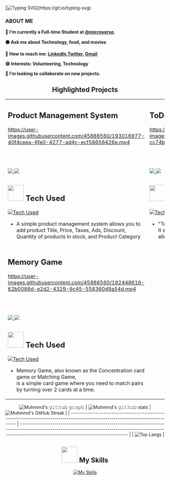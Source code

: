 
[![Typing SVG](https://readme-typing-svg.herokuapp.com?font=Futura&color=F7630C&size=35&width=500&lines=Hello+There+👋;I'm+Muhmmd;Nice+to+meet+you...)](https://git.io/typing-svg)

### ABOUT ME
**🌱 I’m currently a Full-time Student at [@microverse](https://www.microverse.org/).**

**🟠 Ask me about  Technology, food, and movies**

**🔵 How to reach me: [LinkedIn](https://www.linkedin.com/in/muhmmdusama/),[Twitter](https://twitter.com/muhmmdusama), <a href="mailto:muhmmdusama@gmail.com" target="_blanck"> Gmail </a>**

**😄 Interests: Volunteering, Technology**

**👯 I’m looking to collaborate on new projects.**

<h2 align="center">Highlighted Projects </h2>

<div align="center">
<table>
<tr>
<td width="45%">

## Product Management System

https://user-images.githubusercontent.com/45886560/193016977-40f4ceea-6fe0-4277-ad4c-ecf58656426e.mp4
  
<br>
<br>
<p>
  <a href="https://github.com/MuhmmdUsama/Product-Management-System-CRUDS-Operations-" target="_blank">
  <img src="https://img.shields.io/badge/Code-black?style=for-the-badge&logo=github"/>
    
<a href="https://muhmmdusama.github.io/Product-Management-System-CRUDS-Operations-/" target="_blank">
<img src="https://img.shields.io/badge/-website-green?style=for-the-badge&color=cb7e67"/>
</a>
</p>

## <img src="https://media.giphy.com/media/WUlplcMpOCEmTGBtBW/giphy.gif" width="50"> Tech Used

[![Tech Used](https://skillicons.dev/icons?i=javascript,html,css,bootstrap,vscode)](https://skillicons.dev)

<ul>
 <li> A simple product management system allows you to add product Title, Price, Taxes, Ads, Discount, Quantity of products in stock, and Product Category</li>
</ul
</td>

<td width="45%">

## ToDo List Webpack

https://user-images.githubusercontent.com/45886560/192831533-cc74b20f-e4d0-410b-bd28-59ddc01a84ec.mp4

<br>
<br>
<p>
  <a href="https://github.com/MuhmmdUsama/To-Do-List-Webpack" target="_blank">
  <img src="https://img.shields.io/badge/Code-black?style=for-the-badge&logo=github"/>
    
<a href="https://muhmmdusama.github.io/To-Do-List-Webpack/" target="_blank">
<img src="https://img.shields.io/badge/-website-green?style=for-the-badge&color=cb7e67"/>
</a>
</p>

## <img src="https://media.giphy.com/media/WUlplcMpOCEmTGBtBW/giphy.gif" width="50"> Tech Used

[![Tech Used](https://skillicons.dev/icons?i=javascript,html,css,bootstrap,jest,webpack,vscode)](https://skillicons.dev)

<ul>
 <li>"To-do list" is a tool that helps to organize your day. It simply lists the things that you need to do and allows you to mark them as complete.</li>

</ul
</td>

</tr>

<tr>
<td width="45%">

## Memory Game
  
https://user-images.githubusercontent.com/45886560/182448616-62b0086d-e2d2-4329-9c45-558360d9a54d.mp4 
  
<br>
<br>
<p>
  <a href="https://github.com/MuhmmdUsama/JS-practice-proj-03-Memory-Game" target="_blank">
  <img src="https://img.shields.io/badge/Code-black?style=for-the-badge&logo=github"/>
    
<a href="https://muhmmdusama.github.io/JS-practice-proj-03-Memory-Game//" target="_blank">
<img src="https://img.shields.io/badge/-website-green?style=for-the-badge&color=cb7e67"/>
</a>
</p>

## <img src="https://media.giphy.com/media/WUlplcMpOCEmTGBtBW/giphy.gif" width="50"> Tech Used

[![Tech Used](https://skillicons.dev/icons?i=javascript,html,css,vscode)](https://skillicons.dev)

<ul>
 <li>Memory Game, also known as the Concentration card game or Matching Game, <br/> is a simple card game where you need to match pairs by turning over 2 cards at a time.</li>

</ul   
</td>

</tr>
<table>
</div>
  
![Muhmmd's 𝚐𝚒𝚝𝚑𝚞𝚋 𝚐𝚛𝚊𝚙𝚑](https://activity-graph.herokuapp.com/graph?username=muhmmdusama&theme=redical&hide_border=true&area=true)
| ![Muhmmd's 𝚐𝚒𝚝𝚑𝚞𝚋 stats](https://github-readme-stats.vercel.app/api?username=muhmmdusama&show_icons=true&theme=radical)             | ![Muhmmd's GitHub Streak](https://github-readme-streak-stats.herokuapp.com/?user=muhmmdusama&theme=radical)                                                                                                           |
| --------------------------------------------------------------------------------------------------------------------------------- | ----------------------------------------------------------------------------------------------------------------------------------------------------------------------------------------------------------------- |
| ![Top Langs](https://github-readme-stats.vercel.app/api/top-langs/?username=muhmmdusama&langs_count=8&theme=radical&layout=compact) |


## <img src="https://media.giphy.com/media/WUlplcMpOCEmTGBtBW/giphy.gif" width="50"> My Skills

[![My Skills](https://skillicons.dev/icons?i=react,redux,javascript,html,css,scss,bootstrap,jest,webpack,postgresql,ruby,rails,markdown,figma,vscode,github,vercel,bash)](https://skillicons.dev)
